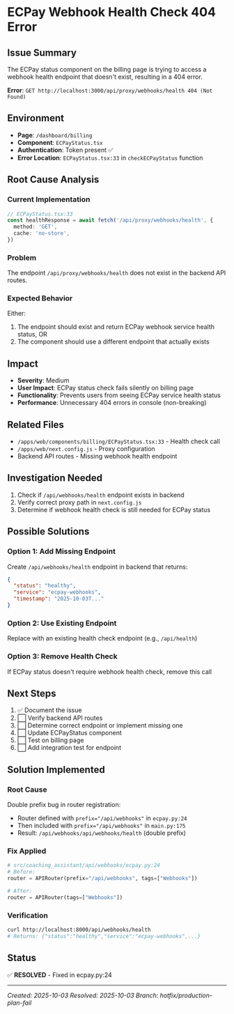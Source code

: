 # ECPay Webhook Health Check 404 Error

## Issue Summary
The ECPay status component on the billing page is trying to access a webhook health endpoint that doesn't exist, resulting in a 404 error.

**Error**: `GET http://localhost:3000/api/proxy/webhooks/health 404 (Not Found)`

## Environment
- **Page**: `/dashboard/billing`
- **Component**: `ECPayStatus.tsx`
- **Authentication**: Token present ✅
- **Error Location**: `ECPayStatus.tsx:33` in `checkECPayStatus` function

## Root Cause Analysis

### Current Implementation
```typescript
// ECPayStatus.tsx:33
const healthResponse = await fetch('/api/proxy/webhooks/health', {
  method: 'GET',
  cache: 'no-store',
})
```

### Problem
The endpoint `/api/proxy/webhooks/health` does not exist in the backend API routes.

### Expected Behavior
Either:
1. The endpoint should exist and return ECPay webhook service health status, OR
2. The component should use a different endpoint that actually exists

## Impact
- **Severity**: Medium
- **User Impact**: ECPay status check fails silently on billing page
- **Functionality**: Prevents users from seeing ECPay service health status
- **Performance**: Unnecessary 404 errors in console (non-breaking)

## Related Files
- `/apps/web/components/billing/ECPayStatus.tsx:33` - Health check call
- `/apps/web/next.config.js` - Proxy configuration
- Backend API routes - Missing webhook health endpoint

## Investigation Needed
1. Check if `/api/webhooks/health` endpoint exists in backend
2. Verify correct proxy path in `next.config.js`
3. Determine if webhook health check is still needed for ECPay status

## Possible Solutions

### Option 1: Add Missing Endpoint
Create `/api/webhooks/health` endpoint in backend that returns:
```json
{
  "status": "healthy",
  "service": "ecpay-webhooks",
  "timestamp": "2025-10-03T..."
}
```

### Option 2: Use Existing Endpoint
Replace with an existing health check endpoint (e.g., `/api/health`)

### Option 3: Remove Health Check
If ECPay status doesn't require webhook health check, remove this call

## Next Steps
1. ✅ Document the issue
2. ⬜ Verify backend API routes
3. ⬜ Determine correct endpoint or implement missing one
4. ⬜ Update ECPayStatus component
5. ⬜ Test on billing page
6. ⬜ Add integration test for endpoint

## Solution Implemented

### Root Cause
Double prefix bug in router registration:
- Router defined with `prefix="/api/webhooks"` in `ecpay.py:24`
- Then included with `prefix="/api/webhooks"` in `main.py:175`
- Result: `/api/webhooks/api/webhooks/health` (double prefix)

### Fix Applied
```python
# src/coaching_assistant/api/webhooks/ecpay.py:24
# Before:
router = APIRouter(prefix="/api/webhooks", tags=["Webhooks"])

# After:
router = APIRouter(tags=["Webhooks"])
```

### Verification
```bash
curl http://localhost:8000/api/webhooks/health
# Returns: {"status":"healthy","service":"ecpay-webhooks",...}
```

## Status
✅ **RESOLVED** - Fixed in ecpay.py:24

---
*Created: 2025-10-03*
*Resolved: 2025-10-03*
*Branch: hotfix/production-plan-fail*
